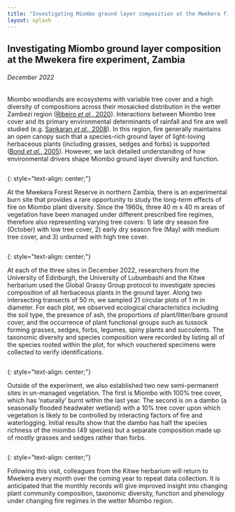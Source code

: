 ```yaml
---
title: "Investigating Miombo ground layer composition at the Mwekera fire experiment, Zambia"
layout: splash
---
```

## Investigating Miombo ground layer composition at the Mwekera fire experiment, Zambia
###### *December 2022*

Miombo woodlands are ecosystems with variable tree cover and a high diversity of compositions across their mosaicked distribution in the wetter Zambezi region ([Ribeiro *et al*., 2020](https://link.springer.com/chapter/10.1007/978-3-030-50104-4_2)). Interactions between Miombo tree cover and its primary environmental determinants of rainfall and fire are well studied (e.g. [Sankaran *et al*., 2008](https://onlinelibrary.wiley.com/doi/10.1111/j.1466-8238.2007.00360.x)). In this region, fire generally maintains an open canopy such that a species-rich ground layer of light-loving herbaceous plants (including grasses, sedges and forbs) is supported ([Bond *et al*., 2005](https://nph.onlinelibrary.wiley.com/doi/10.1111/j.1469-8137.2004.01252.x)). However, we lack detailed understanding of how environmental drivers shape Miombo ground layer diversity and function.

<figure style="width: 1000px" class="align-centre">
  <img src="{{ site.url }}{{ site.baseurl }}/images/m-1.jpeg" alt="">
</figure>
{: style="text-align: center;"}

At the Mwekera Forest Reserve in northern Zambia, there is an experimental burn site that provides a rare opportunity to study the long-term effects of fire on Miombo plant diversity. Since the 1960s, three 40 m x 40 m areas of vegetation have been managed under different prescribed fire regimes, therefore also representing varying tree covers: 1) late dry season fire (October) with low tree cover, 2) early dry season fire (May) with medium tree cover, and 3) unburned with high tree cover.

<figure style="width: 1000px" class="align-centre">
  <img src="{{ site.url }}{{ site.baseurl }}/images/m-4.jpg" alt="">
</figure>
{: style="text-align: center;"}

At each of the three sites in December 2022, researchers from the University of Edinburgh, the University of Lubumbashi and the Kitwe herbarium used the Global Grassy Group protocol to investigate species composition of all herbaceous plants in the ground layer. Along two intersecting transects of 50 m, we sampled 21 circular plots of 1 m in diameter. For each plot, we observed ecological characteristics including the soil type, the presence of ash, the proportions of plant/litter/bare ground cover, and the occurrence of plant functional groups such as tussock forming grasses, sedges, forbs, legumes, spiny plants and succulents. The taxonomic diversity and species composition were recorded by listing all of the species rooted within the plot, for which vouchered specimens were collected to verify identifications.

<figure style="width: 1000px" class="align-centre">
  <img src="{{ site.url }}{{ site.baseurl }}/images/m-2.jpg" alt="">
</figure>
{: style="text-align: center;"}

Outside of the experiment, we also established two new semi-permanent sites in un-managed vegetation. The first is Miombo with 100% tree cover, which has ‘naturally’ burnt within the last year. The second is on a dambo (a seasonally flooded headwater wetland) with a 10% tree cover upon which vegetation is likely to be controlled by interacting factors of fire and waterlogging. Initial results show that the dambo has half the species richness of the miombo (49 species) but a separate composition made up of mostly grasses and sedges rather than forbs.

<figure style="width: 1000px" class="align-centre">
  <img src="{{ site.url }}{{ site.baseurl }}/images/m-3.jpg" alt="">
</figure>
{: style="text-align: center;"}

Following this visit, colleagues from the Kitwe herbarium will return to Mwekera every month over the coming year to repeat data collection. It is anticipated that the monthly records will give improved insight into changing plant community composition, taxonomic diversity, function and phenology under changing fire regimes in the wetter Miombo region. 
